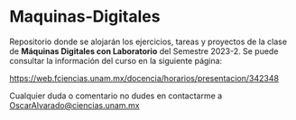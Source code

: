 # Maquinas-Digitales

Repositorio donde se alojarán los ejercicios, tareas y proyectos de la clase de **Máquinas Digitales con Laboratorio** del Semestre 2023-2.
Se puede consultar la información del curso en la siguiente página:

https://web.fciencias.unam.mx/docencia/horarios/presentacion/342348

Cualquier duda o comentario no dudes en contactarme a OscarAlvarado@ciencias.unam.mx
